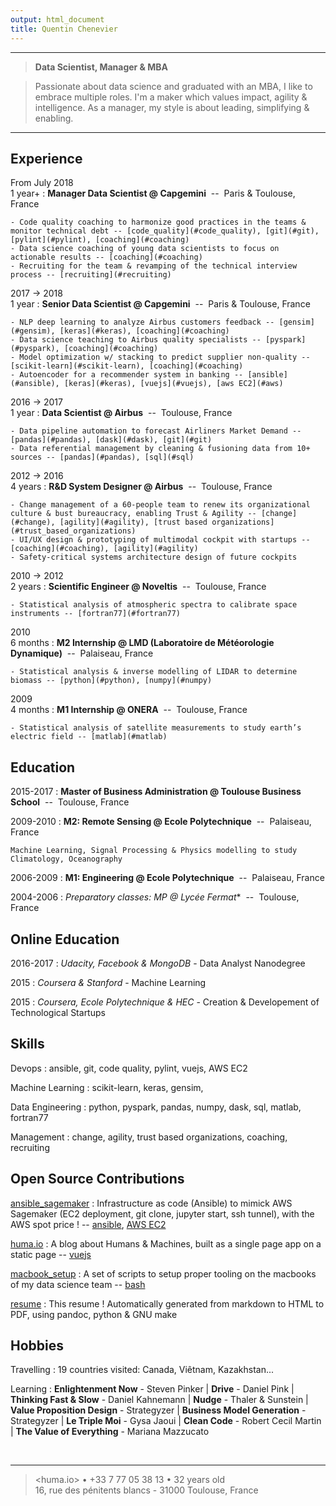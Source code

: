```yaml
---
output: html_document
title: Quentin Chenevier
---
```


----

>  **Data Scientist, Manager & MBA**

<!-- > Makers are today’s leaders ! Highly qualified engineer and project leader, I’m resourceful and enthusiast to tackle new challenges. I like to make, learn & share and to embrace multiple roles.
> Passionate about data science and graduated with an MBA from the Toulouse Business School since March 2018, I work my best to bring Intelligence to Humanity. -->

> Passionate about data science and graduated with an MBA, I like to embrace multiple roles. I'm a maker which values impact, agility & intelligence. As a manager, my style is about leading, simplifying & enabling.

----

Experience &nbsp;<i class="fa fa-suitcase"></i>
--------------------

From July 2018 </br><discrete>1 year+</discrete>
: **Manager Data Scientist @ Capgemini** <discrete>&nbsp;--&nbsp; Paris & Toulouse, France</discrete>

    - Code quality coaching to harmonize good practices in the teams & monitor technical debt -- [code_quality](#code_quality), [git](#git), [pylint](#pylint), [coaching](#coaching)
    - Data science coaching of young data scientists to focus on actionable results -- [coaching](#coaching)
    - Recruiting for the team & revamping of the technical interview process -- [recruiting](#recruiting)

2017 → 2018 </br><discrete>1 year</discrete>
: **Senior Data Scientist @ Capgemini** <discrete>&nbsp;--&nbsp; Paris & Toulouse, France</discrete>

    - NLP deep learning to analyze Airbus customers feedback -- [gensim](#gensim), [keras](#keras), [coaching](#coaching)
    - Data science teaching to Airbus quality specialists -- [pyspark](#pyspark), [coaching](#coaching)
    - Model optimization w/ stacking to predict supplier non-quality -- [scikit-learn](#scikit-learn), [coaching](#coaching)
    - Autoencoder for a recommender system in banking -- [ansible](#ansible), [keras](#keras), [vuejs](#vuejs), [aws EC2](#aws)

2016 → 2017 </br><discrete>1 year</discrete>
: **Data Scientist @ Airbus** <discrete>&nbsp;--&nbsp; Toulouse, France</discrete>

    - Data pipeline automation to forecast Airliners Market Demand -- [pandas](#pandas), [dask](#dask), [git](#git)
    - Data referential management by cleaning & fusioning data from 10+ sources -- [pandas](#pandas), [sql](#sql)

2012 → 2016 </br><discrete>4 years</discrete>
: **R&D System Designer @ Airbus** <discrete>&nbsp;--&nbsp; Toulouse, France</discrete>

    - Change management of a 60-people team to renew its organizational culture & bust bureaucracy, enabling Trust & Agility -- [change](#change), [agility](#agility), [trust based organizations](#trust_based_organizations)
    - UI/UX design & prototyping of multimodal cockpit with startups -- [coaching](#coaching), [agility](#agility)
    - Safety-critical systems architecture design of future cockpits

2010 → 2012 </br><discrete>2 years</discrete>
: **Scientific Engineer @ Noveltis** <discrete>&nbsp;--&nbsp; Toulouse, France</discrete>

    - Statistical analysis of atmospheric spectra to calibrate space instruments -- [fortran77](#fortran77)

2010 </br><discrete>6 months</discrete>
: **M2 Internship @ LMD (Laboratoire de Météorologie Dynamique)** <discrete>&nbsp;--&nbsp; Palaiseau, France</discrete>

    - Statistical analysis & inverse modelling of LIDAR to determine biomass -- [python](#python), [numpy](#numpy)

2009 </br><discrete>4 months</discrete>
: **M1 Internship @ ONERA** <discrete>&nbsp;--&nbsp; Toulouse, France</discrete>

    - Statistical analysis of satellite measurements to study earth’s electric field -- [matlab](#matlab)

Education &nbsp;<i class="fa fa-graduation-cap"></i>
---------

2015-2017
:   **Master of Business Administration @ Toulouse Business School** <discrete>&nbsp;--&nbsp; Toulouse, France</discrete>

2009-2010
:   **M2: Remote Sensing @ Ecole Polytechnique** <discrete>&nbsp;--&nbsp; Palaiseau, France</discrete>

    Machine Learning, Signal Processing & Physics modelling to study Climatology, Oceanography

2006-2009
:   **M1: Engineering @ Ecole Polytechnique** <discrete>&nbsp;--&nbsp; Palaiseau, France</discrete>

2004-2006
:   **Preparatory classes: MP* @ Lycée Fermat** <discrete>&nbsp;--&nbsp; Toulouse, France</discrete>

Online Education &nbsp;<i class="fa fa-graduation-cap"></i>  <i class="fa fa-laptop"></i>
---------

2016-2017
:   _Udacity, Facebook & MongoDB_ - Data Analyst Nanodegree

2015
:   _Coursera & Stanford_ - Machine Learning

2015
:   _Coursera, Ecole Polytechnique & HEC_ - Creation & Developement of Technological Startups

Skills &nbsp;<i class="fa fa-check-circle"></i>
----------------------------------

Devops
: <a name="ansible">ansible</a>,
<a name="git">git</a>,
<a name="code_quality">code quality</a>,
<a name="pylint">pylint</a>,
<a name="vuejs">vuejs</a>,
<a name="aws">AWS EC2</a>

Machine Learning
: <a name="scikit-learn">scikit-learn</a>,
<a name="keras">keras</a>,
<a name="gensim">gensim</a>,

Data Engineering
: <a name="python">python</a>,
<a name="pyspark">pyspark</a>,
<a name="pandas">pandas</a>,
<a name="numpy">numpy</a>,
<a name="dask">dask</a>,
<a name="sql">sql</a>,
<a name="matlab">matlab</a>,
<a name="fortran77">fortran77</a>

Management
: <a name="change">change</a>,
<a name="agility">agility</a>,
<a name="trust_based_organizations">trust based organizations</a>,
<a name="coaching">coaching</a>,
<a name="recruiting">recruiting</a>
&nbsp;

Open Source Contributions &nbsp;<i class="fab fa-github"></i>
----------------------------------

[ansible_sagemaker](https://github.com/qchenevier/ansible_sagemaker)
: Infrastructure as code (Ansible) to mimick AWS Sagemaker (EC2 deployment, git clone, jupyter start, ssh tunnel), with the AWS spot price ! -- [ansible](#ansible), [AWS EC2](#aws)

[huma.io](https://huma.io)
: A blog about Humans & Machines, built as a single page app on a static page -- [vuejs](#vuejs)

[macbook_setup](https://github.com/qchenevier/macbook_setup)
: A set of scripts to setup proper tooling on the macbooks of my data science team -- [bash](#bash)

[resume](https://github.com/qchenevier/resume)
: This resume ! Automatically generated from markdown to HTML to PDF, using pandoc, python & GNU make

Hobbies &nbsp;<i class="fa fa-gamepad"></i> <i class="fa fa-book"></i>
------------------------

Travelling
: 19 countries visited: Canada, Viêtnam, Kazakhstan...

Learning
: **Enlightenment Now** - Steven Pinker | **Drive** - Daniel Pink | **Thinking Fast & Slow** - Daniel Kahnemann | **Nudge** - Thaler & Sunstein | **Value Proposition Design** - Strategyzer | **Business Model Generation** - Strategyzer | **Le Triple Moi** - Gysa Jaoui | **Clean Code** - Robert Cecil Martin | **The Value of Everything** - Mariana Mazzucato

<br>

----

> <huma.io> • +33 7 77 05 38 13 • 32 years old\
>  16, rue des pénitents blancs - 31000 Toulouse, France
